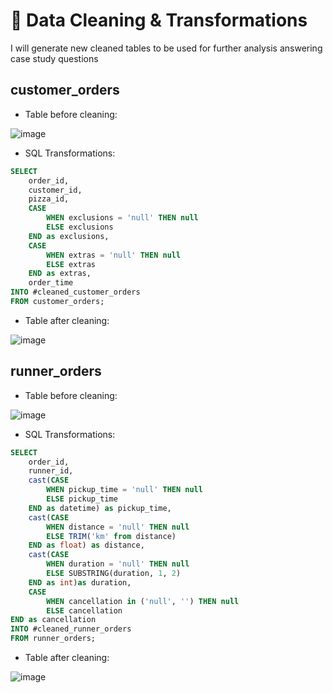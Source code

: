 # 🔄 Data Cleaning & Transformations
I will generate new cleaned tables to be used for further analysis answering case study questions

## customer_orders 
* Table before cleaning:

![image](https://user-images.githubusercontent.com/36075516/162091921-a7232bd2-aebc-4a43-8c2e-e5f64e0d53bd.png)

* SQL Transformations:
```sql
SELECT 
    order_id,
    customer_id,
    pizza_id,
    CASE
        WHEN exclusions = 'null' THEN null
        ELSE exclusions
    END as exclusions,
    CASE
        WHEN extras = 'null' THEN null
        ELSE extras
    END as extras,
    order_time
INTO #cleaned_customer_orders
FROM customer_orders;
```

* Table after cleaning:

![image](https://user-images.githubusercontent.com/36075516/162092976-7eb8e3d2-0330-456d-80ee-06fcbeefcf3c.png)



## runner_orders 
* Table before cleaning:

![image](https://user-images.githubusercontent.com/36075516/162093228-f3301873-9201-46ec-a6ed-236cc48465eb.png)

* SQL Transformations:
```sql
SELECT 
    order_id,
    runner_id,
    cast(CASE 
        WHEN pickup_time = 'null' THEN null
        ELSE pickup_time
    END as datetime) as pickup_time,
    cast(CASE 
        WHEN distance = 'null' THEN null
        ELSE TRIM('km' from distance)
    END as float) as distance,
    cast(CASE
        WHEN duration = 'null' THEN null
        ELSE SUBSTRING(duration, 1, 2)
    END as int)as duration,
    CASE
        WHEN cancellation in ('null', '') THEN null
        ELSE cancellation
END as cancellation
INTO #cleaned_runner_orders
FROM runner_orders;
```

* Table after cleaning:

![image](https://user-images.githubusercontent.com/36075516/162093341-c8f238f5-297c-4417-92ef-f38c92adf229.png)
